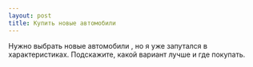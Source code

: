 ```yaml
---
layout: post 
title: Купить новые автомобили 
--- 
```

Нужно выбрать новые автомобили , но я уже запутался в характеристиках. Подскажите, какой вариант лучше и где покупать.